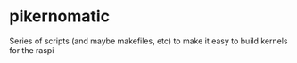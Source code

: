 pikernomatic
============

Series of scripts (and maybe makefiles, etc) to make it easy to build kernels for the raspi

